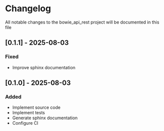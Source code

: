 # Changelog
All notable changes to the bowie_api_rest project will be documented in this file

## [0.1.1] - 2025-08-03
### Fixed
- Improve sphinx documentation

## [0.1.0] - 2025-08-03
### Added
- Implement source code
- Implement tests
- Generate sphinx documentation
- Configure CI
